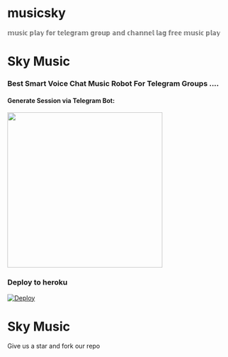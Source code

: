 # musicsky
𝕞𝕦𝕤𝕚𝕔 𝕡𝕝𝕒𝕪 𝕗𝕠𝕣 𝕥𝕖𝕝𝕖𝕘𝕣𝕒𝕞 𝕘𝕣𝕠𝕦𝕡 𝕒𝕟𝕕 𝕔𝕙𝕒𝕟𝕟𝕖𝕝 𝕝𝕒𝕘 𝕗𝕣𝕖𝕖 𝕞𝕦𝕤𝕚𝕔 𝕡𝕝𝕒𝕪

#  Sky Music

### Best Smart Voice Chat Music Robot For Telegram Groups ....



<h4> Generate Session via Telegram Bot: </h4>    
<p><a href="https://t.me/StringRobot_bot"><img src="https://img.shields.io/badge/Generate%20On%20Bot-blueviolet?style=for-the-badge&logo=Telegram" width="350""/></a></p>

</details>

  
  
  
### Deploy to heroku
  
  [![Deploy](https://www.herokucdn.com/deploy/button.svg)](https://heroku.com/deploy?template=https://github.com/Skyy113/musicsky)

  

  
# Sky Music
Give us a star and fork our repo

